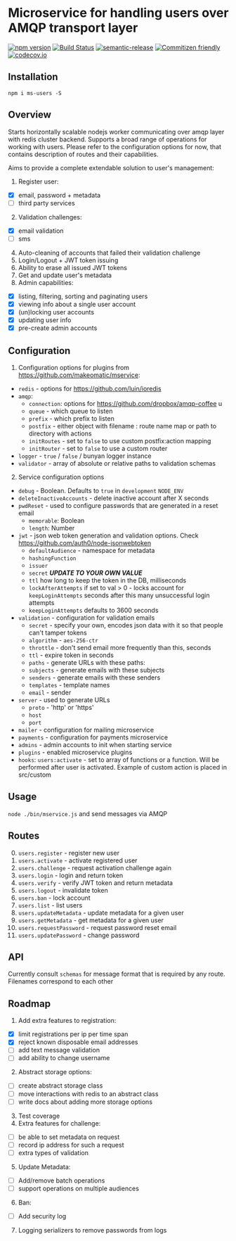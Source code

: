# Microservice for handling users over AMQP transport layer

[![npm version](https://badge.fury.io/js/ms-users.svg)](https://badge.fury.io/js/ms-users)
[![Build Status](https://semaphoreci.com/api/v1/projects/27a0c3e3-ba64-49e1-a1be-7655eae716b9/632945/shields_badge.svg)](https://semaphoreci.com/makeomatic/ms-users)
[![semantic-release](https://img.shields.io/badge/%20%20%F0%9F%93%A6%F0%9F%9A%80-semantic--release-e10079.svg?style=flat-square)](https://github.com/semantic-release/semantic-release)
[![Commitizen friendly](https://img.shields.io/badge/commitizen-friendly-brightgreen.svg)](http://commitizen.github.io/cz-cli/)
[![codecov.io](https://codecov.io/github/makeomatic/ms-users/coverage.svg?branch=master)](https://codecov.io/github/makeomatic/ms-users?branch=master)

## Installation

`npm i ms-users -S`

## Overview

Starts horizontally scalable nodejs worker communicating over amqp layer with redis cluster backend.
Supports a broad range of operations for working with users. Please refer to the configuration options for now,
that contains description of routes and their capabilities.

Aims to provide a complete extendable solution to user's management:

1. Register user:
  - [x] email, password + metadata
  - [ ] third party services
2. Validation challenges:
  - [x] email validation
  - [ ] sms
4. Auto-cleaning of accounts that failed their validation challenge
5. Login/Logout + JWT token issuing
6. Ability to erase all issued JWT tokens
7. Get and update user's metadata
8. Admin capabilities:
  - [x] listing, filtering, sorting and paginating users
  - [x] viewing info about a single user account
  - [x] (un)locking user accounts
  - [x] updating user info
  - [x] pre-create admin accounts

## Configuration

1. Configuration options for plugins from https://github.com/makeomatic/mservice:
  * `redis` - options for https://github.com/luin/ioredis
  * `amqp`:
    * `connection`: options for https://github.com/dropbox/amqp-coffee u
    * `queue` - which queue to listen
    * `prefix` - which prefix to listen
    * `postfix` - either object with filename : route name map or path to directory with actions
    * `initRoutes` - set to `false` to use custom postfix:action mapping
    * `initRouter` - set to `false` to use a custom router
  * `logger` - `true` / `false` / bunyan logger instance
  * `validator` - array of absolute or relative paths to validation schemas

2. Service configuration options
  * `debug` - Boolean. Defaults to `true` in `development` `NODE_ENV`
  * `deleteInactiveAccounts` - delete inactive account after X seconds
  * `pwdReset` - used to configure passwords that are generated in a reset email
    * `memorable`: Boolean
    * `length`: Number
  * `jwt` - json web token generation and validation options. Check https://github.com/auth0/node-jsonwebtoken
    * `defaultAudience` - namespace for metadata
    * `hashingFunction`
    * `issuer`
    * `secret` ***UPDATE TO YOUR OWN VALUE***
    * `ttl` how long to keep the token in the DB, milliseconds
    * `lockAfterAttempts` if set to val > 0 - locks account for `keepLoginAttempts` seconds after this many unsuccessful login attempts
    * `keepLoginAttempts` defaults to 3600 seconds
  * `validation` - configuration for validation emails
    * `secret` - specify your own, encodes json data with it so that people can't tamper tokens
    * `algorithm` - `aes-256-ctr`
    * `throttle` - don't send email more frequently than this, seconds
    * `ttl` - expire token in seconds
    * `paths` - generate URLs with these paths:
    * `subjects` - generate emails with these subjects
    * `senders` - generate emails with these senders
    * `templates` - template names
    * `email` - sender
  * `server` - used to generate URLs
    * `proto` - 'http' or 'https'
    * `host`
    * `port`
  * `mailer` - configuration for mailing microservice
  * `payments` - configuration for payments microservice
  * `admins` - admin accounts to init when starting service
  * `plugins` - enabled microservice plugins
  * `hooks`:
    `users:activate` - set to array of functions or a function. Will be performed after user is activated. Example of custom action is placed in src/custom

## Usage

`node ./bin/mservice.js` and send messages via AMQP

## Routes

0. `users.register` - register new user
0. `users.activate` - activate registered user
0. `users.challenge` - request activation challenge again
0. `users.login` - login and return token
0. `users.verify` - verify JWT token and return metadata
0. `users.logout` - invalidate token
0. `users.ban` - lock account
0. `users.list` - list users
0. `users.updateMetadata` - update metadata for a given user
0. `users.getMetadata` - get metadata for a given user
0. `users.requestPassword` - request password reset email
0. `users.updatePassword` - change password

## API

Currently consult `schemas` for message format that is required by any route. Filenames correspond to each other

## Roadmap

1. Add extra features to registration:
 - [x] limit registrations per ip per time span
 - [x] reject known disposable email addresses
 - [ ] add text message validation
 - [ ] add ability to change username
2. Abstract storage options:
 - [ ] create abstract storage class
 - [ ] move interactions with redis to an abstract class
 - [ ] write docs about adding more storage options
3. Test coverage
4. Extra features for challenge:
 - [ ] be able to set metadata on request
 - [ ] record ip address for such a request
 - [ ] extra types of validation
5. Update Metadata:
 - [ ] Add/remove batch operations
 - [ ] support operations on multiple audiences
6. Ban:
 - [ ] Add security log
7. Logging serializers to remove passwords from logs
